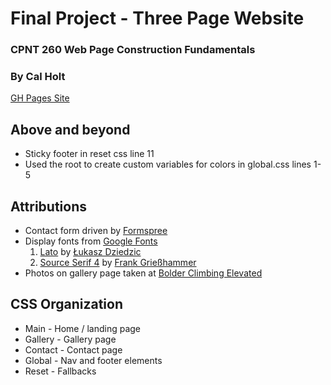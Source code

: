 # Final Project - Three Page Website
### CPNT 260 Web Page Construction Fundamentals
### By Cal Holt
[GH Pages Site](https://calholt.github.io/cpnt260-final-project/)
## Above and beyond
- Sticky footer in reset css line 11
- Used the root to create custom variables for colors in global.css lines 1-5
## Attributions
- Contact form driven by [Formspree](https://formspree.io)
- Display fonts from [Google Fonts](https://fonts.google.com/)
    1. [Lato](https://fonts.google.com/specimen/Lato?query=lato) by [Łukasz Dziedzic](https://fonts.google.com/?query=%C5%81ukasz+Dziedzic)
    2. [Source Serif 4](https://fonts.google.com/specimen/Source+Serif+4?query=source+serif+) by [Frank Grießhammer](https://fonts.google.com/?query=Frank+Grie%C3%9Fhammer)
- Photos on gallery page taken at [Bolder Climbing Elevated](https://bolderclimbing.com/bolder-elevated-calgary/)
## CSS Organization
- Main - Home / landing page
- Gallery - Gallery page
- Contact - Contact page
- Global - Nav and footer elements
- Reset - Fallbacks